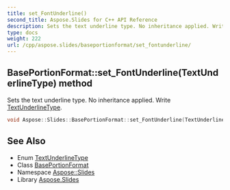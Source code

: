 ```yaml
---
title: set_FontUnderline()
second_title: Aspose.Slides for C++ API Reference
description: Sets the text underline type. No inheritance applied. Write TextUnderlineType.
type: docs
weight: 222
url: /cpp/aspose.slides/baseportionformat/set_fontunderline/
---
```

## BasePortionFormat::set_FontUnderline(TextUnderlineType) method


Sets the text underline type. No inheritance applied. Write [TextUnderlineType](../../textunderlinetype/).

```cpp
void Aspose::Slides::BasePortionFormat::set_FontUnderline(TextUnderlineType value) override
```

## See Also

* Enum [TextUnderlineType](../textunderlinetype/)
* Class [BasePortionFormat](./)
* Namespace [Aspose::Slides](../)
* Library [Aspose.Slides](../../)